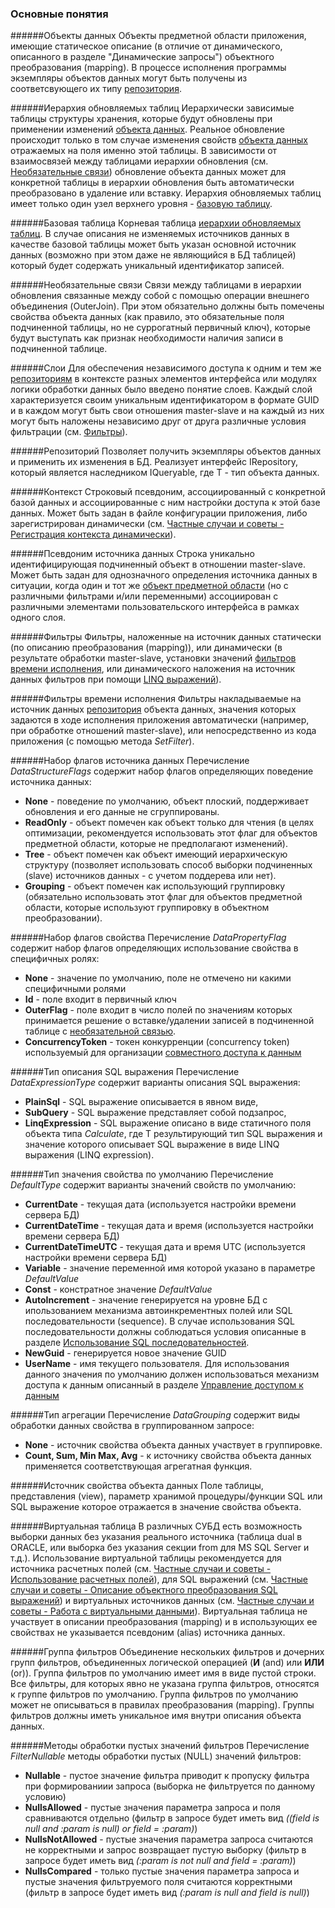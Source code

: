 ### Основные понятия

######Объекты данных
Объекты предметной области приложения, имеющие статическое описание (в отличие от динамического, описанного в разделе "Динамические запросы") объектного преобразования (mapping). В процессе исполнения программы экземпляры объектов данных могут быть получены из соответсвующего их типу [репозитория](#Репозиторий).

######Иерархия обновляемых таблиц
Иерархически зависимые таблицы структуры хранения, которые будут обновлены при применении изменений [объекта данных](#Объекты-данных). Реальное обновление происходит только в том случае изменения свойств [объекта данных](#Объекты-данных) отражаемых на поля именно этой таблицы. В зависимости от взаимосвязей между таблицами иерархии обновления (см. [Необязательные связи](#Необязательные-связи)) обновление объекта данных может для конкретной таблицы в иерархии обновления быть автоматически преобразовано в удаление или вставку. Иерархия обновляемых таблиц имеет только один узел верхнего уровня - [базовую таблицу](#Базовая-таблица).

######Базовая таблица
Корневая таблица [иерархии обновляемых таблиц](#Иерархия-обновляемых-таблиц). В случае описания не изменяемых источников данных в качестве базовой таблицы может быть указан основной источник данных (возможно при этом даже не являющийся в БД таблицей) который будет содержать уникальный идентификатор записей.

######Необязательные связи
Связи между таблицами в иерархии обновления связанные между собой с помощью операции внешнего объединения (OuterJoin). При этом обязательно должны быть помечены свойства объекта данных (как правило, это обязательные поля подчиненной таблицы, но не суррогатный первичный ключ), которые будут выступать как признак необходимости наличия записи в подчиненной таблице.

######Слои
Для обеспечения независимого доступа к одним и тем же [репозиториям](#Репозиторий) в контексте разных элементов интерфейса или модулях логики обработки данных было введено понятие слоев. Каждый слой характеризуется своим уникальным идентификатором в формате GUID и в каждом могут быть свои отношения master-slave и на каждый из них могут быть наложены независимо друг от друга различные условия фильтрации (см. [Фильтры](#Фильтры)).

######Репозиторий
Позволяет получить экземпляры объектов данных и применить их изменения в БД. Реализует интерфейс IRepository<T>, который является наследником IQueryable<T>, где T - тип объекта данных.

######Контекст
Cтроковый псевдоним, ассоциированный с конкретной базой данных и ассоциированные с ним настройки доступа к этой базе данных. Может быть задан в файле конфигурации приложения, либо зарегистрирован динамически (см. [Частные случаи и советы - Регистрация контекста динамически](./tips_and_triks.md#Регистрация-контекста-динамически)).

######Псевдоним источника данных
Строка уникально идентифицирующая подчиненный объект в отношении master-slave. Может быть задан для однозначного определения источника данных в ситуации, когда один и тот же [объект предметной области](#Объекты-данных) (но с различными фильтрами и/или переменными) ассоциирован с различными элементами пользовательского интерфейса в рамках одного слоя.

######Фильтры
Фильтры, наложенные на источник данных статически (по описанию преобразования (mapping)), или динамически (в результате обработки master-slave, установки значений [фильтров времени исполнения](#Фильтры-времени-исполнения), или динамического наложения на источник данных фильтров при помощи [LINQ выражений](./linq.md)).

######Фильтры времени исполнения
Фильтры накладываемые на источник данных [репозитория](#Репозиторий) объекта данных, значения которых задаются в ходе исполнения приложения автоматически (например, при обработке отношений master-slave), или непосредственно из кода приложения (с помощью метода *SetFilter*).

######Набор флагов источника данных
Перечисление *DataStructureFlags* содержит набор флагов определяющих поведение источника данных:
* **None** - поведение по умолчанию, объект плоский, поддерживает обновления и его данные не сгруппированы.
* **ReadOnly** - объект помечен как объект только для чтения (в целях оптимизации, рекомендуется использовать этот флаг для объектов предметной области, которые не предполагают изменений).
* **Tree** - объект помечен как объект имеющий иерархическую структуру (позволяет использовать способ выборки подчиненных (slave) источников данных - с учетом поддерева или нет).
* **Grouping** - объект помечен как использующий группировку (обязательно использовать этот флаг для объектов предметной области, которые используют группировку в объектном преобразовании).

######Набор флагов свойства
Перечисление *DataPropertyFlag* содержит набор флагов определяющих использование свойства в специфичных ролях:
* **None** - значение по умолчанию, поле не отмечено ни какими специфичными ролями
* **Id** - поле входит в первичный ключ
* **OuterFlag** - поле входит в число полей по значениям которых принимается решение о вставке/удалении записей в подчиненной таблице с [необязательной связью](#Необязательные-связи).
* **ConcurrencyToken** - токен конкурренции (concurrency token) используемый для организации [совместного доступа к данным](./locking.md)

######Тип описания SQL выражения 
Перечисление *DataExpressionType* содержит варианты описания SQL выражения:
* **PlainSql** - SQL выражение описывается в явном виде, 
* **SubQuery** - SQL выражение представляет собой подзапрос,
* **LinqExpression** - SQL выражение описано в виде статичного поля объекта типа *Calculate<T>*, где T результирующий тип SQL выражения и значение которого описывает SQL выражение в виде LINQ выражения (LINQ expression).

######Тип значения свойства по умолчанию
Перечисление *DefaultType* содержит варианты значений свойств по умолчанию:
* **CurrentDate** - текущая дата (используется настройки времени сервера БД)
* **CurrentDateTime** - текущая дата и время (используется настройки времени сервера БД)
* **CurrentDateTimeUTC** - текущая дата и время UTC (используется настройки времени сервера БД)
* **Variable** - значение переменной имя которой указано в параметре *DefaultValue*
* **Const** - констратное значение *DefaultValue*
* **AutoIncrement** - значение генерируется на уровне БД с ипользованием механизма автоинкрементных полей или SQL последовательности (sequence). В случае использования SQL последовательности должны соблюдаться условия описанные в разделе [Использование SQL последовательностей](./tips_and_triks.md#Использование-sql-последовательностей).
* **NewGuid** - генерируется новое значение GUID
* **UserName** - имя текущего пользователя. Для использования данного значения по умолчанию должен использоваться механизм доступа к данным описанный в разделе [Управление доступом к данным](./data_access.md)

######Тип агрегации
Перечисление *DataGrouping* содержит виды обработки данных свойства в группированном запросе:
* **None** - источник свойства объекта данных участвует в группировке.
* **Count, Sum, Min Max, Avg** - к источнику свойства объекта данных применяется соответствующая агрегатная функция.

######Источник свойства объекта данных
Поле таблицы, представления (view), параметр хранимой процедуры/функции SQL или SQL выражение которое отражается в значение свойства объекта.

######Виртуальная таблица
В различных СУБД есть возможность выборки данных без указания реального источника (таблица dual в ORACLE, или выборка без указания секции from для MS SQL Server и т.д.). Использование виртуальной таблицы рекомендуется для источника расчетных полей (см. [Частные случаи и советы - Использование расчетных полей](./tips_and_triks.md#Использование-расчетных-полей)), для SQL выражений (см. [Частные случаи и советы - Описание объектного преобразования SQL выражений](./tips_and_triks.md#Описание-объектного-преобразования-SQL-выражений)) и виртуальных источников данных (см. [Частные случаи и советы - Работа с виртуальными данными](./tips_and_triks.md#Работа-с-виртуальными-данными)). Виртуальная таблица не участвует в описании преобразования (mapping) и в использующих ее свойствах не указывается псевдоним (alias) источника данных.

######Группа фильтров
Объединение нескольких фильтров и дочерних групп фильтров, объединенных логической операцией (**И** (and) или **ИЛИ** (or)). Группа фильтров по умолчанию имеет имя в виде пустой строки. Все фильтры, для которых явно не указана группа фильтров, относятся к группе фильтров по умолчанию. Группа фильтров по умолчанию может не описываться в правилах преобразования (mapping). Группы фильтров должны иметь уникальное имя внутри описания объекта данных.

######Методы обработки пустых значений фильтров
Перечисление *FilterNullable* методы обработки пустых (NULL) значений фильтров:
* **Nullable** - пустое значение фильтра приводит к пропуску фильтра при формированиии запроса (выборка не фильтруется по данному условию)
* **NullsAllowed** - пустые значения параметра запроса и поля сравниваются отдельно (фильтр в запросе будет иметь вид *((field is null and :param is null) or field = :param)*)
* **NullsNotAllowed** - пустые значения параметра запроса считаются не корректными и запрос возвращает пустую выборку (фильтр в запросе будет иметь вид *(:param is not null and field = :param)*)
* **NullsCompared** - только пустые значения параметра запроса и пустые значения фильтруемого поля считаются корректными (фильтр в запросе будет иметь вид *(:param is null and field is null)*)
